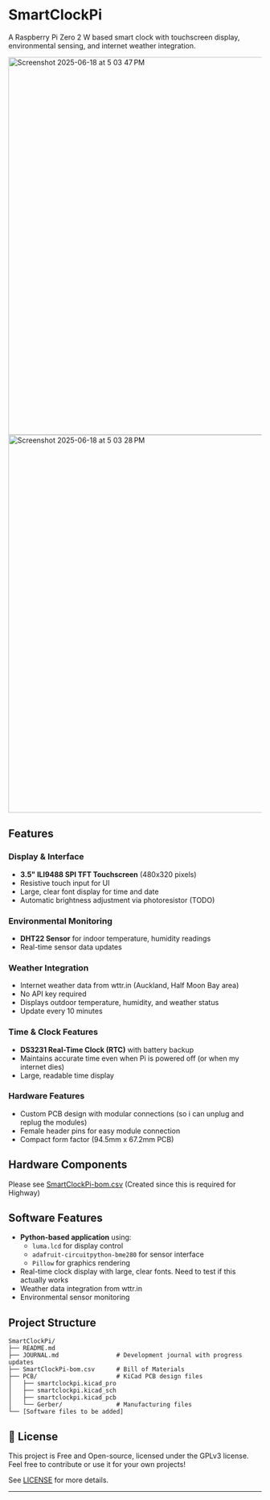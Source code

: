 # SmartClockPi

A Raspberry Pi Zero 2 W based smart clock with touchscreen display, environmental sensing, and internet weather integration.

<img width="750" alt="Screenshot 2025-06-18 at 5 03 47 PM" src="https://github.com/user-attachments/assets/8b69d894-29c8-4c0a-84c1-67cbd9748c50" />

<img width="750" alt="Screenshot 2025-06-18 at 5 03 28 PM" src="https://github.com/user-attachments/assets/932bb99d-33cc-4610-8a25-70910fb0ae22" />

## Features

### Display & Interface
- **3.5" ILI9488 SPI TFT Touchscreen** (480x320 pixels)
- Resistive touch input for UI
- Large, clear font display for time and date
- Automatic brightness adjustment via photoresistor (TODO)

### Environmental Monitoring
- **DHT22 Sensor** for indoor temperature, humidity readings
- Real-time sensor data updates

### Weather Integration
- Internet weather data from wttr.in (Auckland, Half Moon Bay area)
- No API key required
- Displays outdoor temperature, humidity, and weather status
- Update every 10 minutes

### Time & Clock Features
- **DS3231 Real-Time Clock (RTC)** with battery backup
- Maintains accurate time even when Pi is powered off (or when my internet dies)
- Large, readable time display

### Hardware Features
- Custom PCB design with modular connections (so i can unplug and replug the modules)
- Female header pins for easy module connection
- Compact form factor (94.5mm x 67.2mm PCB)

## Hardware Components
Please see [SmartClockPi-bom.csv](SmartClockPi-bom.csv) (Created since this is required for Highway)

## Software Features

- **Python-based application** using:
  - `luma.lcd` for display control
  - `adafruit-circuitpython-bme280` for sensor interface
  - `Pillow` for graphics rendering
- Real-time clock display with large, clear fonts. Need to test if this actually works
- Weather data integration from wttr.in
- Environmental sensor monitoring

## Project Structure

```
SmartClockPi/
├── README.md
├── JOURNAL.md                # Development journal with progress updates
├── SmartClockPi-bom.csv      # Bill of Materials
├── PCB/                      # KiCad PCB design files
│   ├── smartclockpi.kicad_pro
│   ├── smartclockpi.kicad_sch
│   ├── smartclockpi.kicad_pcb
│   └── Gerber/               # Manufacturing files
└── [Software files to be added]
```

## 📄 License

This project is Free and Open-source, licensed under the GPLv3 license. Feel free to contribute or use it for your own projects!

See [LICENSE](LICENSE) for more details.

---------